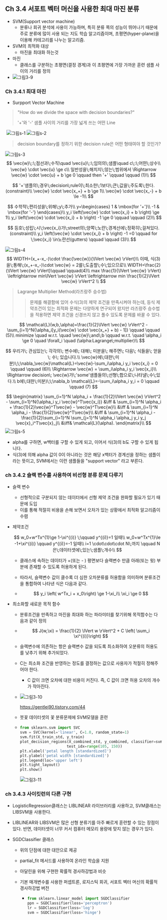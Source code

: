 ## Ch 3.4 서포트 벡터 머신을 사용한 최대 마진 분류

* SVM(Support vector machine)
  * 분류나 회귀 분석에 사용이 가능하며, 특히 분류 쪽의 성능이 뛰어나기 때문에 주로 분류에 많이 사용 되는 지도 학습 알고리즘이며, 초평면(hyper-plane)을 이용해 카테고리를 나누는 알고리즘.
* SVM의 최적화 대상
  * 마진을 최대화 하는것
* 마진
  * 클래스를 구분하는 초평면(결정 경계)과 이 초평면에 가장 가까운 훈련 샘플 사이의 거리를 정의
* ![그림3-9](./image/fig3-9.PNG)

### Ch 3.4.1 최대 마진

* Surpport Vector Machine

> "How do we divide the space with decision boundaries?"
>
> '+'와 '-' 샘플 사이의 거리를 가장 넓게 쓰는 어떤 Line

​						![그림s-1](./image/fig_s-1.PNG)											![그림s-2](./image/fig_s-2.PNG)

> decision boundary를 정하기 위한 decision rule은 어떤 형태여야 할 것인가?

![그림s-3](./image/fig_s-3.PNG)
$$
\vec{w}\;:\;점선과\;수직\quad \vec{u}\;:\;임의의\;샘플\quad c\;:\;어떤\;상수\\
\vec{w} \cdot \vec{u} \ge c\\
일반성을\;해치지\;않는\;범위에서 \Rightarrow \vec{w} \cdot \vec{u} + b \ge 0 \qquad then '+' \qquad \qquad (1)\\
$$

$$
'+'샘플의\;경우\;decision\;rule이\;최소한\;1보다\;큰\;값을\;주도록\;한다.(constraint)\\
\vec{w} \cdot \vec{x_+} + b \ge 1\\
\vec{w} \cdot \vec{x_-} + b \le -1\\
$$


$$
수학적\;편리성을\;위해\;y\;추가\\
y=\begin{cases}
1 & \mbox{for '+'}\\
-1 & \mbox{for '-'}
\end{cases}\\
y_i \left(\vec{w} \cdot \vec{x_i} + b \right) \ge 1\\
y_i \left(\vec{w} \cdot \vec{x_i} + b \right) -1 \ge 0 \qquad \qquad (2)\\
$$

$$
등호\;성립\;시\;\vec{x_i}가\;street의\;양쪽\;노란\;경계선에\;정확히\;걸쳐있다.(constraint)\\
y_i \left(\vec{w} \cdot \vec{x_i} + b \right) -1 =0 \qquad for \;\vec{x_i} \in노란선(gutters) \qquad \qquad (3)\\
$$



![그림s-4](./image/fig_s-4.PNG)
$$
WIDTH=(x_+-x_-)\cdot \frac{\vec{w}}{\lVert \vec{w} \rVert}\\
이때, 식(3)을\;통해\;(x_+-x_-)\cdot \vec{w} = 2를\;도출할\;수\;있으므로\\
WIDTH=\frac{2}{\lVert \vec{w} \rVert}\qquad \qquad(4)\\
max \frac{1}{\lVert \vec{w} \rVert} \leftrightarrow min\lVert \vec{w} \rVert \leftrightarrow min \frac{1}{2}\lVert \vec{w} \rVert^2 \\
$$

> Lagrange Multiplier Method(라즈랑주 승수법)
>
> > 문제를 해결함에 있어 수식(3)의 제약 조건을 만족시켜야 하는데, 등식 제약조건이 있는 최적화 문제는 다양하게 연구되어 왔지만 라즈랑주 승수법을 적용하면 제약 조건을 신경쓰지 않고 풀수 있도록 문제를 바꿀 수 있다.

$$
\mathcal{L}(w,b,\alpha)=\frac{1}{2}\lVert \vec{w} \rVert^2 - \sum_{i=1}^N{\alpha_i[y_i(\vec{w} \cdot \vec{x_+} + b) - 1]} \qquad \qquad (5)\\
minimize \quad w.r.t. \quad \vec{w}\;and\;b \qquad w.r.t. \quad \alpha_i \ge 0 \quad \forall_i \quad (\alpha:Lagrange\;multiplier)\\
$$

$$
우리가\; 관심있는\; 각각의\; 변수에\; 대해\; 미분을\; 해주면\; 다음\; 식들을\; 얻을\; 수\; 있습니다.\\
\vec{w}에\;대한\;미분)\;\;\nabla_\vec{w}\mathcal{L}=\vec{w}-\sum_i\alpha_i y_i \vec{x_i} = 0 \qquad \qquad (6)\\
\Rightarrow \vec{w} = \sum_i\alpha_i y_i \vec{x_i}\\
\Rightarrow decision\; \vec{w}가\;'some'샘플들의\;선형\;합으로\;나타낼\;수\;있다.\\
b에\;대한\;미분)\;\;\nabla_b \mathcal{L}=-\sum_i\alpha_i y_i = 0 \qquad \qquad (7)
$$


$$
\begin{matrix}
\sum_{i=1}^N \alpha_i + \frac{1}{2}\lVert \vec{w} \rVert^2 - \sum_{i=1}^N{\alpha_i y_i \vec{w}^T\vec{x_i}}
&\iff & \sum_{i=1}^N \alpha_i + \frac{1}{2}\vec{w}^T\vec{w} - \vec{w}^T\vec{w}\\
&\iff & \sum_{i=1}^N \alpha_i - \frac{1}{2}\vec{w}^T\vec{w}\\
&\iff & \sum_{i=1}^N \alpha_i - \frac{1}{2}\sum_{i=1}^N \sum_{j=1}^N \alpha_i \alpha_j y_i y_j \vec{x}_i^T\vec{x}_j\\
&\iff& \mathcal{L}(\alpha).
\end{matrix}\\
$$
![그림s-5](./image/fig_s-5.PNG)

* alpha를 구하면, w백터를 구할 수 있게 되고, 이어서 식(3)의 b도 구할 수 있게 됩니다.
* 식(3)에 의해 alpha 값이 0이 아니라는 것은 해당 x백터가 경계선을 정하는 샘플이라는 뜻이고, SVM에서는 이런 샘플들을 "support vector" 라고 부른다.

### ch 3.4.2 슬랙 변수를 사용하여 비선형 분류 문제 다루기

* 슬랙 변수
  * 선형적으로 구분되지 않는 데이터에서 선형 제약 조건을 완화할 필요가 있기 때문에 도입
  * 이를 통해 적절히 비용을 손해 보면서 오차가 있는 상황에서 최적화 알고리즘이 수렴

* 제약조건

  $$
w_0+w^Tx^{1}\ge 1-\xi^{(i)} \;\qquad y^{(i)}=1 일때\\
  w_0+w^Tx^{1}\le -1+\xi^{(i)} \qquad y^{(i)}=-1 일때\\
  i=1 \cdot\cdot\cdot N\;까지 \qquad N은\;데이터셋에\;있는\;샘플\;개수\\
  $$
  
  * 클래스에 속하는 데이터가 +(또는 - ) 평면보다 슬랙변수 만큼 아래(또는 윗) 부분에 존재할 수 있도록 허용하게 된다.
  
  * 따라서, 슬랙변수 값이 클수록 더 심한 오차분류를 허용함을 의미하며 분류조건을 통합하여 나타낸 식은 다음과 같다.
  
  * $$
    y_i \left( w^Tx_i + x_0\right) \ge 1-\xi_i\\
    \xi_i \ge 0
    $$
  
* 최소화할 새로운 목적 함수

  * 분류조건을 만족하고 마진을 최대화 하는 파라미터를 찾기위해 목적함수는 다음과 같이 정의
  
  * $$
  J(w,\xi) = \frac{1}{2} \lVert w \rVert^2 + C \left( \sum_i \xi^{(i)}\right)
    $$

  * 슬랙변수에 의존하는 항은 슬랙변수 값을 되도록 최소화하여 오분류의 허용도를 낮추기 위해 추가되었다.

  * C는 최소화 조건을 반영하는 정도를 결정하는 값으로 사용자가 적절히 정해주어야 한다.

    * C 값이 크면 오차에 대한 비용이 커진다. 즉, C 값이 크면 허용 오차의 개수가 작아진다.

  * ![그림3-10](./image/fig3-10.PNG)
  
    https://gentlej90.tistory.com/44
  
    
  
  * 붓꽃 데이터셋의 꽃 분류문제에 SVM모델을 훈련
  
  * ```python
    from sklearn.svm import SVC
    svm = SVC(kernel='linear', C=1.0, random_state=1)
    svm.fit(X_train_std, y_train)
    plot_decision_regions(X_combined_std, y_combined, classifier=svm,
                         test_idx=range(105, 150))
    plt.xlabel('petal length [standardized]')
    plt.ylabel('petal width [standardized]')
    plt.legend(loc='upper left')
    plt.tight_layout()
    plt.show()
    ```
  
    ![그림3-11](./image/fig3-11.PNG)



### ch 3.4.3 사이킷런의 다른 구현

* LogisticRegression클래스는 LIBLINEAR 라이브러리를 사용하고, SVM클래스는 LIBSVM을 사용한다.

* LIBLINEAR와 LIBSVM은 많은 선형 분류기를 아주 빠르게 훈련할 수 있는 장점이 있다. 반면, 데이터셋이 너무 커서 컴퓨터 메모리 용량에 맞지 않는 경우가 있다.

* SGDClassifier 클래스

  * 위의 단점에 대한 대안으로 제공

  * partial_fit 메서드를 사용하여 온라인 학습을 지원

  * 아달린을 위해 구현한 확률적 경사하강법과 비슷

  * 기본 매개변수를 사용한 퍼셉트론, 로지스틱 회귀, 서포트 벡터 머신의 확률적 경사하강법 버전
  
    * ```python
      from sklearn.linear_model import SGDClassifier
      ppn = SGDClassifier(loss='perceptron')
      lr = SGDClassifier(loss='log')
      svm = SGDClassifier(loss='hinge')
      ```